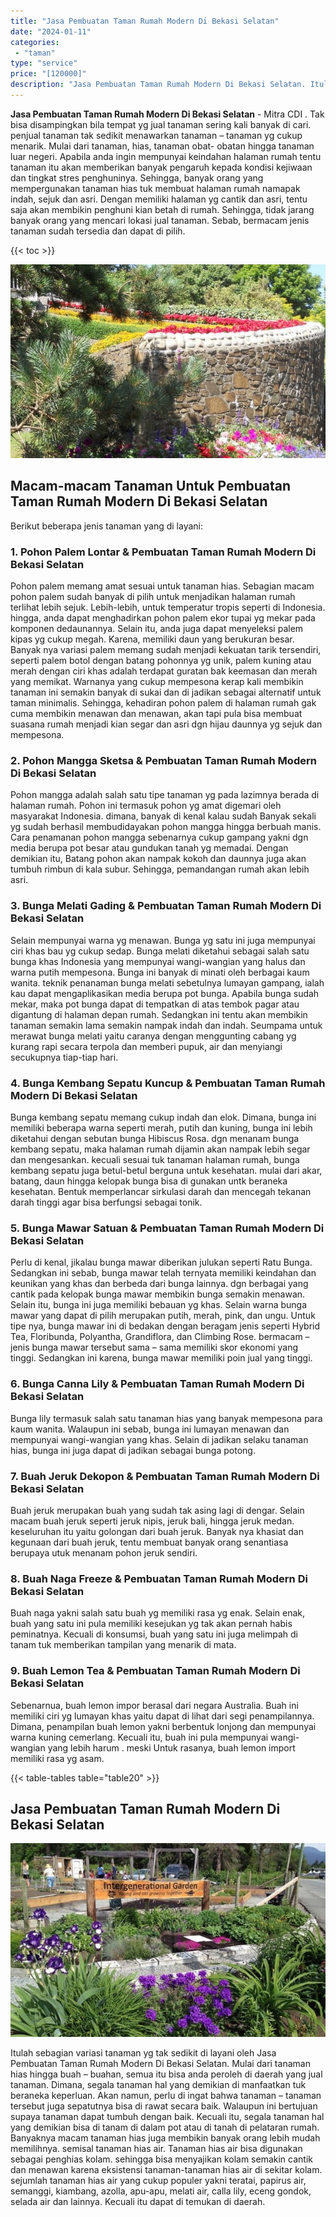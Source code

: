 ```yaml
---
title: "Jasa Pembuatan Taman Rumah Modern Di Bekasi Selatan"
date: "2024-01-11"
categories:
 - "taman"
type: "service"
price: "[120000]"
description: "Jasa Pembuatan Taman Rumah Modern Di Bekasi Selatan. Itulah sebagian variasi tanaman yg tak sedikit di layani oleh Jasa Pembuatan Taman Rumah Modern Di Bekasi..."
---
```


**Jasa Pembuatan Taman Rumah Modern Di Bekasi Selatan** - Mitra CDI . Tak bisa disampingkan bila tempat yg jual tanaman sering kali banyak di cari. penjual tanaman tak sedikit menawarkan tanaman – tanaman yg cukup menarik. Mulai dari tanaman, hias, tanaman obat- obatan hingga tanaman luar negeri. Apabila anda ingin mempunyai keindahan halaman rumah tentu tanaman itu akan memberikan banyak pengaruh kepada kondisi kejiwaan dan tingkat stres penghuninya. Sehingga, banyak orang yang mempergunakan tanaman hias tuk membuat halaman rumah namapak indah, sejuk dan asri. Dengan memiliki halaman yg cantik dan asri, tentu saja akan membikin penghuni kian betah di rumah. Sehingga, tidak jarang banyak orang yang mencari lokasi jual tanaman. Sebab, bermacam jenis tanaman sudah tersedia dan dapat di pilih.

{{< toc >}}

![Jasa Pembuatan Taman Rumah Modern Di Bekasi Selatan](/images/taman/taman650x400-40.jpg)

## Macam-macam Tanaman Untuk Pembuatan Taman Rumah Modern Di Bekasi Selatan

Berikut beberapa jenis tanaman yang di layani:

### 1\. Pohon Palem Lontar & Pembuatan Taman Rumah Modern Di Bekasi Selatan

Pohon palem memang amat sesuai untuk tanaman hias. Sebagian macam pohon palem sudah banyak di pilih untuk menjadikan halaman rumah terlihat lebih sejuk. Lebih-lebih, untuk temperatur tropis seperti di Indonesia. hingga, anda dapat menghadirkan pohon palem ekor tupai yg mekar pada komponen dedaunannya. Selain itu, anda juga dapat menyeleksi palem kipas yg cukup megah. Karena, memiliki daun yang berukuran besar. Banyak nya variasi palem memang sudah menjadi kekuatan tarik tersendiri, seperti palem botol dengan batang pohonnya yg unik, palem kuning atau merah dengan ciri khas adalah terdapat guratan bak keemasan dan merah yang memikat. Warnanya yang cukup mempesona kerap kali membikin tanaman ini semakin banyak di sukai dan di jadikan sebagai alternatif untuk taman minimalis. Sehingga, kehadiran pohon palem di halaman rumah gak cuma membikin menawan dan menawan, akan tapi pula bisa membuat suasana rumah menjadi kian segar dan asri dgn hijau daunnya yg sejuk dan mempesona.

### 2\. Pohon Mangga Sketsa & Pembuatan Taman Rumah Modern Di Bekasi Selatan

Pohon mangga adalah salah satu tipe tanaman yg pada lazimnya berada di halaman rumah. Pohon ini termasuk pohon yg amat digemari oleh masyarakat Indonesia. dimana, banyak di kenal kalau sudah Banyak sekali yg sudah berhasil membudidayakan pohon mangga hingga berbuah manis. Cara penamanan pohon mangga sebenarnya cukup gampang yakni dgn media berupa pot besar atau gundukan tanah yg memadai. Dengan demikian itu, Batang pohon akan nampak kokoh dan daunnya juga akan tumbuh rimbun di kala subur. Sehingga, pemandangan rumah akan lebih asri.

### 3\. Bunga Melati Gading & Pembuatan Taman Rumah Modern Di Bekasi Selatan

Selain mempunyai warna yg menawan. Bunga yg satu ini juga mempunyai ciri khas bau yg cukup sedap. Bunga melati diketahui sebagai salah satu bunga khas Indonesia yang mempunyai wangi-wangian yang halus dan warna putih mempesona. Bunga ini banyak di minati oleh berbagai kaum wanita. teknik penanaman bunga melati sebetulnya lumayan gampang, ialah kau dapat mengaplikasikan media berupa pot bunga. Apabila bunga sudah mekar, maka pot bunga dapat di tempatkan di atas tembok pagar atau digantung di halaman depan rumah. Sedangkan ini tentu akan membikin tanaman semakin lama semakin nampak indah dan indah. Seumpama untuk merawat bunga melati yaitu caranya dengan menggunting cabang yg kurang rapi secara terpola dan memberi pupuk, air dan menyiangi secukupnya tiap-tiap hari.

### 4\. Bunga Kembang Sepatu Kuncup & Pembuatan Taman Rumah Modern Di Bekasi Selatan

Bunga kembang sepatu memang cukup indah dan elok. Dimana, bunga ini memiliki beberapa warna seperti merah, putih dan kuning, bunga ini lebih diketahui dengan sebutan bunga Hibiscus Rosa. dgn menanam bunga kembang sepatu, maka halaman rumah dijamin akan nampak lebih segar dan mengesankan. kecuali sesuai tuk tanaman halaman rumah, bunga kembang sepatu juga betul-betul berguna untuk kesehatan. mulai dari akar, batang, daun hingga kelopak bunga bisa di gunakan untk beraneka kesehatan. Bentuk memperlancar sirkulasi darah dan mencegah tekanan darah tinggi agar bisa berfungsi sebagai tonik.

### 5\. Bunga Mawar Satuan & Pembuatan Taman Rumah Modern Di Bekasi Selatan

Perlu di kenal, jikalau bunga mawar diberikan julukan seperti Ratu Bunga. Sedangkan ini sebab, bunga mawar telah ternyata memiliki keindahan dan keunikan yang khas dan berbeda dari bunga lainnya. dgn berbagai yang cantik pada kelopak bunga mawar membikin bunga semakin menawan. Selain itu, bunga ini juga memiliki bebauan yg khas. Selain warna bunga mawar yang dapat di pilih merupakan putih, merah, pink, dan ungu. Untuk tipe nya, bunga mawar ini di bedakan dengan beragam jenis seperti Hybrid Tea, Floribunda, Polyantha, Grandiflora, dan Climbing Rose. bermacam – jenis bunga mawar tersebut sama – sama memiliki skor ekonomi yang tinggi. Sedangkan ini karena, bunga mawar memiliki poin jual yang tinggi.

### 6\. Bunga Canna Lily & Pembuatan Taman Rumah Modern Di Bekasi Selatan

Bunga lily termasuk salah satu tanaman hias yang banyak mempesona para kaum wanita. Walaupun ini sebab, bunga ini lumayan menawan dan mempunyai wangi-wangian yang khas. Selain di jadikan selaku tanaman hias, bunga ini juga dapat di jadikan sebagai bunga potong.

### 7\. Buah Jeruk Dekopon & Pembuatan Taman Rumah Modern Di Bekasi Selatan

Buah jeruk merupakan buah yang sudah tak asing lagi di dengar. Selain macam buah jeruk seperti jeruk nipis, jeruk bali, hingga jeruk medan. keseluruhan itu yaitu golongan dari buah jeruk. Banyak nya khasiat dan kegunaan dari buah jeruk, tentu membuat banyak orang senantiasa berupaya utuk menanam pohon jeruk sendiri.

### 8\. Buah Naga Freeze & Pembuatan Taman Rumah Modern Di Bekasi Selatan

Buah naga yakni salah satu buah yg memiliki rasa yg enak. Selain enak, buah yang satu ini pula memiliki kesejukan yg tak akan pernah habis peminatnya. Kecuali di konsumsi, buah yang satu ini juga melimpah di tanam tuk memberikan tampilan yang menarik di mata.

### 9\. Buah Lemon Tea & Pembuatan Taman Rumah Modern Di Bekasi Selatan

Sebenarnua, buah lemon impor berasal dari negara Australia. Buah ini memiliki ciri yg lumayan khas yaitu dapat di lihat dari segi penampilannya. Dimana, penampilan buah lemon yakni berbentuk lonjong dan mempunyai warna kuning cemerlang. Kecuali itu, buah ini pula mempunyai wangi-wangian yang lebih harum . meski Untuk rasanya, buah lemon import memiliki rasa yg asam.

{{< table-tables table="table20" >}}

## Jasa Pembuatan Taman Rumah Modern Di Bekasi Selatan

![Jasa Pembuatan Taman Rumah Modern Di Bekasi Selatan](/images/taman/taman650x400-16.jpg)

Itulah sebagian variasi tanaman yg tak sedikit di layani oleh Jasa Pembuatan Taman Rumah Modern Di Bekasi Selatan. Mulai dari tanaman hias hingga buah – buahan, semua itu bisa anda peroleh di daerah yang jual tanaman. Dimana, segala tanaman hal yang demikian di manfaatkan tuk beraneka keperluan. Akan namun, perlu di ingat bahwa tanaman – tanaman tersebut juga sepatutnya bisa di rawat secara baik. Walaupun ini bertujuan supaya tanaman dapat tumbuh dengan baik. Kecuali itu, segala tanaman hal yang demikian bisa di tanam di dalam pot atau di tanah di pelataran rumah. Banyaknya macam tanaman hias juga membikin banyak orang lebih mudah memilihnya. semisal tanaman hias air. Tanaman hias air bisa digunakan sebagai penghias kolam. sehingga bisa menyajikan kolam semakin cantik dan menawan karena eksistensi tanaman-tanaman hias air di sekitar kolam. sejumlah tanaman hias air yang cukup populer yakni teratai, papirus air, semanggi, kiambang, azolla, apu-apu, melati air, calla lily, eceng gondok, selada air dan lainnya. Kecuali itu dapat di temukan di daerah.
